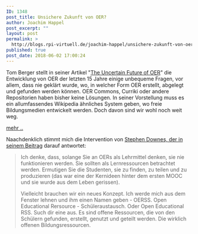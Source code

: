 ```yaml
---
ID: 1348
post_title: Unsichere Zukunft von OER?
author: Joachim Happel
post_excerpt: ""
layout: post
permalink: >
  http://blogs.rpi-virtuell.de/joachim-happel/unsichere-zukunft-von-oer/
published: true
post_date: 2018-06-02 17:00:24
---
```

Tom Berger stellt in seiner Artikel "<a href="https://www.edutopia.org/article/uncertain-future-oer">The Uncertain Future of OER</a>" die Entwicklung von OER der letzten 15 Jahre einige unbequeme Fragen, vor allem, dass nie geklärt wurde, wo, in welcher Form OER erstellt, abgelegt und gefunden werden können. OER Commons, Curriki oder andere Repositorien haben bisher keine Lösungen. In seiner Vorstellung muss es ein allumfassendes Wikipedia ähnliches System geben, wo freie Bildungsmedien entwickelt werden. Doch davon sind wir wohl noch weit weg.

<a href="https://www.edutopia.org/article/uncertain-future-oer">mehr ..</a>

Naachdenklich stimmt mich die Intervention von <a href="https://www.downes.ca/post/68169">Stephen Downes, der in seinem Beitrag</a> darauf antwortet:
<blockquote>Ich denke, dass, solange Sie an OERs als Lehrmittel denken, sie nie funktionieren werden. Sie sollten als Lernressourcen betrachtet werden. Ermutigen Sie die Studenten, sie zu finden, zu teilen und zu produzieren (das war eine der Kernideen hinter dem ersten MOOC und sie wurde aus dem Leben gerissen).

Vielleicht brauchen wir ein neues Konzept. Ich werde mich aus dem Fenster lehnen und ihm einen Namen geben - OERSS. Open Educational Rersource - Schüleraustausch. Oder Open Educational RSS. Such dir eine aus. Es sind offene Ressourcen, die von den Schülern gefunden, erstellt, genutzt und geteilt werden. Die wirklich offenen Bildungsressourcen.</blockquote>